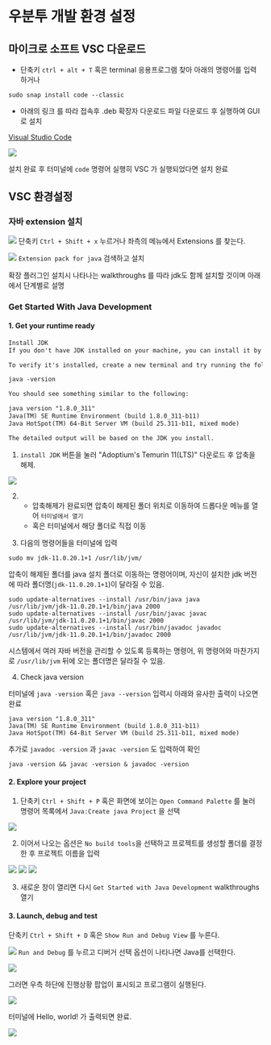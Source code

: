 # 우분투 개발 환경 설정

## 마이크로 소프트 VSC 다운로드

- 단축키 `ctrl + alt + T` 혹은 terminal 응용프로그램 찾아 아래의 명령어를 입력하거나
```
sudo snap install code --classic 
```

- 아래의 링크 를 따라 접속후 .deb 확장자 다운로드 파일 다운로드 후 실행하여 GUI 로 설치

[Visual Studio Code](https://code.visualstudio.com/)

![](./images/vsc/01.VSC%20Install%20GUI.png)

설치 완료 후 터미널에 `code` 명령어 실행히 VSC 가 실행되었다면 설치 완료

## VSC 환경설정

### 자바 extension 설치

![](./images/vsc/02.find%20extensions.png)
단축키 `Ctrl + Shift + x` 누르거나 좌측의 메뉴에서 Extensions 를 찾는다.

![](./images/vsc/03.search%20java%20extension.png)
`Extension pack for java` 검색하고 설치

확장 플러그인 설치시 나타나는 walkthroughs 를 따라 jdk도 함께 설치할 것이며 아래에서 단계별로 설명

### Get Started With Java Development

#### 1. Get your runtime ready

```md
Install JDK
If you don't have JDK installed on your machine, you can install it by clicking on Install JDK.

To verify it's installed, create a new terminal and try running the following command:

java -version

You should see something similar to the following:

java version "1.8.0_311"
Java(TM) SE Runtime Environment (build 1.8.0_311-b11)
Java HotSpot(TM) 64-Bit Server VM (build 25.311-b11, mixed mode)

The detailed output will be based on the JDK you install.
```


1. `install JDK` 버튼을 눌러 "Adoptium's Temurin 11(LTS)" 다운로드 후 압축을 해제.

![](./images/vsc/04.download%20jdk.png)

2. - 압축해제가 완료되면 압축이 해제된 폴더 위치로 이동하여 드롭다운 메뉴를 열어 `터미널에서 열기`   
   - 혹은 터미널에서 해당 폴더로 직접 이동

3. 다음의 명령어들을 터미널에 입력
```
sudo mv jdk-11.0.20.1+1 /usr/lib/jvm/
```
 압축이 해제된 폴더를 java 설치 폴더로 이동하는 명령어이며, 자신이 설치한 jdk 버전에 따라 폴더명(`jdk-11.0.20.1+1`)이 달라질 수 있음.


```
sudo update-alternatives --install /usr/bin/java java /usr/lib/jvm/jdk-11.0.20.1+1/bin/java 2000
sudo update-alternatives --install /usr/bin/javac javac /usr/lib/jvm/jdk-11.0.20.1+1/bin/javac 2000
sudo update-alternatives --install /usr/bin/javadoc javadoc /usr/lib/jvm/jdk-11.0.20.1+1/bin/javadoc 2000
```
 시스템에서 여러 자바 버전을 관리할 수 있도록 등록하는 명령어, 위 명령어와 마찬가지로 `/usr/lib/jvm` 뒤에 오는 폴더명은 달라질 수 있음.

4. Check java version

터미널에 `java -version` 혹은 `java --version` 입력시 아래와 유사한 출력이 나오면 완료
```
java version "1.8.0_311"
Java(TM) SE Runtime Environment (build 1.8.0_311-b11)
Java HotSpot(TM) 64-Bit Server VM (build 25.311-b11, mixed mode)
```

추가로 `javadoc -version` 과 `javac -version` 도 입력하여 확인

```
java -version && javac -version & javadoc -version
```
#### 2. Explore your project

1. 단축키 `Ctrl + Shift + P` 혹은 화면에 보이는 `Open Command Palette` 를 눌러 명령어 목록에서 `Java:Create java Project` 을 선택

![](./images/vsc/05.create%20java%20project.png)

2. 이어서 나오는 옵션은 `No build tools`을 선택하고 프로젝트를 생성할 폴더를 결정한 후 프로젝트 이름을 입력

![](./images/vsc/06.select%20no%20build%20tools.png)
![](./images/vsc/07.set%20project%20location.png)
![](./images/vsc/08.input%20project%20name.png)

3. 새로운 창이 열리면 다시 `Get Started with Java Development` walkthroughs 열기

#### 3. Launch, debug and test

단축키 `Ctrl + Shift + D` 혹은 `Show Run and Debug View` 를 누른다.

![](./images/vsc/09.press%20Run%20and%20Debug.png)
`Run and Debug` 를 누르고 디버거 선택 옵션이 나타나면 Java를 선택한다. 

![](./images/vsc/10.select%20java%20debugger.png)

그러면 우측 하단에 진행상황 팝업이 표시되고 프로그램이 실행된다.

![](./images/vsc/11.running%20project.png)

터미널에 Hello, world! 가 출력되면 완료.

![](./images/vsc/12.print%20Hello%20world.png)
